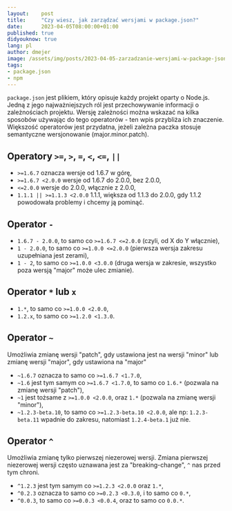```yaml
---
layout:    post
title:     "Czy wiesz, jak zarządzać wersjami w package.json?"
date:      2023-04-05T08:00:00+01:00
published: true
didyouknow: true
lang: pl
author: dmejer
image: /assets/img/posts/2023-04-05-zarzadzanie-wersjami-w-package-json/thumbnail.webp
tags:
- package.json
- npm
---
```

`package.json` jest plikiem, który opisuje każdy projekt oparty o Node.js. Jedną z jego najważniejszych ról jest przechowywanie informacji o zależnościach projektu. 
Wersję zależności można wskazać na kilka sposobów używając do tego operatorów - ten wpis przybliża ich znaczenie. Większość operatorów jest przydatna, jeżeli zależna paczka stosuje semantyczne wersjonowanie (major.minor.patch).

## Operatory `>=`, `>`, `=`, `<`, `<=`, `||`
- `>=1.6.7` oznacza wersje od 1.6.7 w górę,
- `>=1.6.7 <2.0.0` wersje od 1.6.7 do 2.0.0, bez 2.0.0,
- `<=2.0.0` wersje do 2.0.0, włącznie z 2.0.0,
- `1.1.1 || >=1.1.3 <2.0.0` 1.1.1, większa od 1.1.3 do 2.0.0, gdy 1.1.2 powodowała problemy i chcemy ją pominąć.

## Operator `-`
- `1.6.7 - 2.0.0`, to samo co `>=1.6.7 <=2.0.0` (czyli, od X do Y włącznie),
- `1 - 2.0.0`, to samo co `>=1.0.0 <=2.0.0` (pierwsza wersja zakresu uzupełniana jest zerami),
- `1 - 2`, to samo co `>=1.0.0 <3.0.0` (druga wersja w zakresie, wszystko poza wersją "major" może ulec zmianie).

## Operator `*` lub `x`
- `1.*`, to samo co `>=1.0.0 <2.0.0`,
- `1.2.x`, to samo co `>=1.2.0 <1.3.0`.

## Operator `~`
Umożliwia zmianę wersji "patch", gdy ustawiona jest na wersji "minor" lub zmianę wersji "major", gdy ustawiona na "major"
- `~1.6.7` oznacza to samo co `>=1.6.7 <1.7.0`,
- `~1.6` jest tym samym co `>=1.6.7 <1.7.0`, to samo co `1.6.*` (pozwala na zmianę wersji "patch"),
- `~1` jest tożsame z `>=1.0.0 <2.0.0`, oraz `1.*` (pozwala na zmianę wersji "minor"),
- `~1.2.3-beta.10`, to samo co `>=1.2.3-beta.10 <2.0.0`, ale np: `1.2.3-beta.11` wpadnie do zakresu, natomiast `1.2.4-beta.1` już nie.  

## Operator `^`
Umożliwia zmianę tylko pierwszej niezerowej wersji. Zmiana pierwszej niezerowej wersji często uznawana jest za "breaking-change", `^` nas przed tym chroni.
- `^1.2.3` jest tym samym co `>=1.2.3 <2.0.0` oraz `1.*`,
- `^0.2.3` oznacza to samo co `>=0.2.3 <0.3.0`, i to samo co `0.*`,
- `^0.0.3`, to samo co `>=0.0.3 <0.0.4`, oraz to samo co `0.0.*`.

